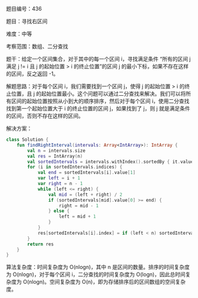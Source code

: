 题目编号：436

题目：寻找右区间

难度：中等

考察范围：数组、二分查找

题干：给定一个区间集合，对于其中的每一个区间 i，寻找满足条件 “所有的区间 j 满足 j != i 且 j 的起始位置 > i 的终止位置”的区间 j 的最小下标，如果不存在这样的区间，反之返回 -1。

解题思路：对于每个区间 i，我们需要找到一个区间 j，使得 j 的起始位置 > i 的终止位置，且 j 的起始位置最小。这个问题可以通过二分查找来解决。我们可以将所有区间的起始位置按照从小到大的顺序排序，然后对于每个区间 i，使用二分查找找到第一个起始位置大于 i 的终止位置的区间 j，如果找到了 j，则 j 就是满足条件的区间，否则不存在这样的区间。

解决方案：

```kotlin
class Solution {
    fun findRightInterval(intervals: Array<IntArray>): IntArray {
        val n = intervals.size
        val res = IntArray(n)
        val sortedIntervals = intervals.withIndex().sortedBy { it.value[0] }
        for (i in sortedIntervals.indices) {
            val end = sortedIntervals[i].value[1]
            var left = i + 1
            var right = n - 1
            while (left <= right) {
                val mid = (left + right) / 2
                if (sortedIntervals[mid].value[0] >= end) {
                    right = mid - 1
                } else {
                    left = mid + 1
                }
            }
            res[sortedIntervals[i].index] = if (left < n) sortedIntervals[left].index else -1
        }
        return res
    }
}
```

算法复杂度：时间复杂度为 O(nlogn)，其中 n 是区间的数量。排序的时间复杂度为 O(nlogn)，对于每个区间 i，二分查找的时间复杂度为 O(logn)，因此总时间复杂度为 O(nlogn)。空间复杂度为 O(n)，即为存储排序后的区间数组的空间复杂度。